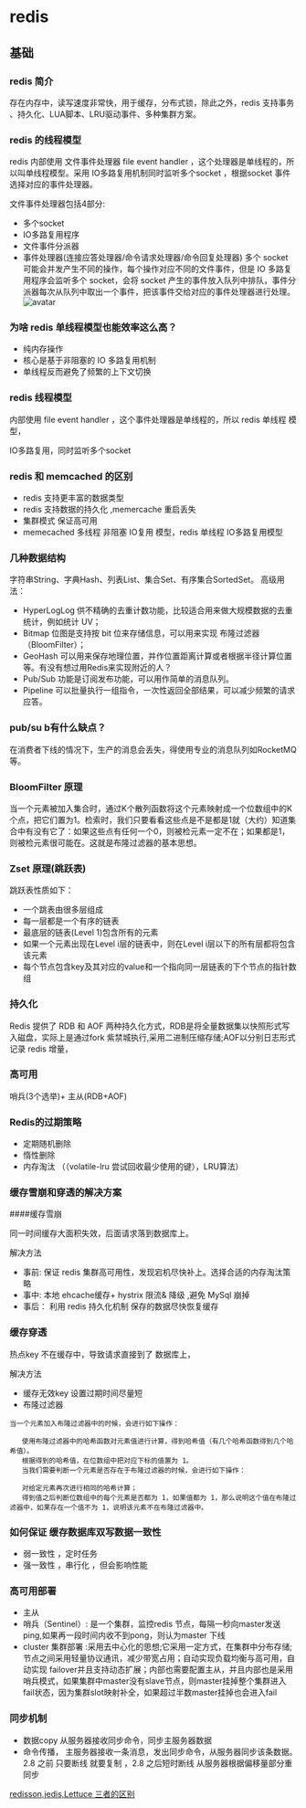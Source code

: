 # redis
## 基础
### redis 简介
存在内存中，读写速度非常快，用于缓存，分布式锁，除此之外，redis 支持事务 、持久化、LUA脚本、LRU驱动事件、多种集群方案。

### redis 的线程模型
redis 内部使用 文件事件处理器 file event handler ，这个处理器是单线程的，所以叫单线程模型。采用 IO多路复用机制同时监听多个socket ，根据socket 事件选择对应的事件处理器。

文件事件处理器包括4部分:
- 多个socket
- IO多路复用程序
- 文件事件分派器
- 事件处理器(连接应答处理器/命令请求处理器/命令回复处理器)
多个 socket 可能会并发产生不同的操作，每个操作对应不同的文件事件，但是 IO 多路复用程序会监听多个 socket，会将 socket 产生的事件放入队列中排队，事件分派器每次从队列中取出一个事件，把该事件交给对应的事件处理器进行处理。
![avatar](https://www.javazhiyin.com/wp-content/uploads/2018/12/redis-single-thread-model.png)
### 为啥 redis 单线程模型也能效率这么高？
- 纯内存操作
- 核心是基于非阻塞的 IO 多路复用机制
- 单线程反而避免了频繁的上下文切换
### redis 线程模型
内部使用 file event handler ，这个事件处理器是单线程的，所以 redis 单线程 模型，

IO多路复用，同时监听多个socket
### redis 和 memcached 的区别
- redis 支持更丰富的数据类型
- redis 支持数据的持久化  ,memercache 重启丢失
- 集群模式 保证高可用
- memecached 多线程 非阻塞 IO复用 模型，redis 单线程 IO多路复用模型
### 几种数据结构
字符串String、字典Hash、列表List、集合Set、有序集合SortedSet。
高级用法：
- HyperLogLog 供不精确的去重计数功能，比较适合用来做大规模数据的去重统计，例如统计 UV；             
- Bitmap 位图是支持按 bit 位来存储信息，可以用来实现 布隆过滤器（BloomFilter）；
- GeoHash  可以用来保存地理位置，并作位置距离计算或者根据半径计算位置等。有没有想过用Redis来实现附近的人？
- Pub/Sub 功能是订阅发布功能，可以用作简单的消息队列。
- Pipeline    可以批量执行一组指令，一次性返回全部结果，可以减少频繁的请求应答。     
### pub/su b有什么缺点？
在消费者下线的情况下，生产的消息会丢失，得使用专业的消息队列如RocketMQ等。
### BloomFilter 原理 
当一个元素被加入集合时，通过K个散列函数将这个元素映射成一个位数组中的K个点，把它们置为1。检索时，我们只要看看这些点是不是都是1就（大约）知道集合中有没有它了：如果这些点有任何一个0，则被检元素一定不在；如果都是1，则被检元素很可能在。这就是布隆过滤器的基本思想。
### Zset 原理(跳跃表)
跳跃表性质如下：
- 一个跳表由很多层组成
- 每一层都是一个有序的链表
- 最底层的链表(Level 1)包含所有的元素
- 如果一个元素出现在Level i层的链表中，则在Level i层以下的所有层都将包含该元素
- 每个节点包含key及其对应的value和一个指向同一层链表的下个节点的指针数组
### 持久化   
Redis 提供了 RDB 和 AOF 两种持久化方式，RDB是将全量数据集以快照形式写入磁盘，实际上是通过fork 紫禁城执行,采用二进制压缩存储;AOF以分别日志形式记录 redis 增量，     
### 高可用
哨兵(3个选举)+ 主从(RDB+AOF)

### Redis的过期策略
- 定期随机删除
- 惰性删除
- 内存淘汰 （（volatile-lru 尝试回收最少使用的键），LRU算法）



    









### 缓存雪崩和穿透的解决方案

####缓存雪崩

同一时间缓存大面积失效，后面请求落到数据库上。

解决方法
- 事前: 保证 redis 集群高可用性，发现宕机尽快补上。选择合适的内存淘汰策略
- 事中: 本地 ehcache缓存+ hystrix 限流& 降级 ,避免 MySql 崩掉
- 事后： 利用 redis 持久化机制 保存的数据尽快恢复缓存 

### 缓存穿透
热点key 不在缓存中，导致请求直接到了 数据库上，


解决方法
- 缓存无效key 设置过期时间尽量短
- 布隆过滤器

```
当一个元素加入布隆过滤器中的时候，会进行如下操作：
   
   使用布隆过滤器中的哈希函数对元素值进行计算，得到哈希值（有几个哈希函数得到几个哈希值）。
   根据得到的哈希值，在位数组中把对应下标的值置为 1。
   当我们需要判断一个元素是否存在于布隆过滤器的时候，会进行如下操作：
   
   对给定元素再次进行相同的哈希计算；
   得到值之后判断位数组中的每个元素是否都为 1，如果值都为 1，那么说明这个值在布隆过滤器中，如果存在一个值不为 1，说明该元素不在布隆过滤器中。
```
### 如何保证 缓存数据库双写数据一致性

- 弱一致性 ，定时任务
- 强一致性 ，串行化 ，但会影响性能

### 高可用部署
- 主从
- 哨兵（Sentinel）: 是一个集群，监控redis 节点，每隔一秒向master发送ping,如果再一段时间内收不到pong，则认为master 下线
- cluster 集群部署 :采用去中心化的思想;它采用一定方式，在集群中分布存储;节点之间采用轻量协议通讯，减少带宽占用；自动实现负载均衡与高可用，自动实现 failover并且支持动态扩展；内部也需要配置主从，并且内部也是采用哨兵模式，如果集群中master没有slave节点，则master挂掉整个集群进入fail状态，因为集群slot映射补全，如果超过半数master挂掉也会进入fail

### 同步机制
- 数据copy 从服务器接收同步命令，同步主服务器数据
- 命令传播， 主服务器接收一条消息，发出同步命令，从服务器同步该条数据。
2.8 之前 只要断线 就要复制 ，2.8 之后短时断线 从服务器根据偏移量部分重同步






[redisson,jedis,Lettuce 三者的区别](https://www.cnblogs.com/liyan492/p/9858548.html)
